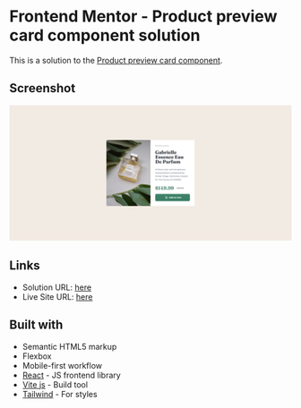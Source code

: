 # Frontend Mentor - Product preview card component solution

This is a solution to the [Product preview card component](https://www.frontendmentor.io/challenges/product-preview-card-component-GO7UmttRfa).

## Screenshot

![](./screenshot.png)

## Links

- Solution URL: [here](https://www.frontendmentor.io/solutions/product-preview-card-component-PE9qc5JXGJ)
- Live Site URL: [here](https://product-preview-card-component-ten-rouge.vercel.app/)

## Built with

- Semantic HTML5 markup
- Flexbox
- Mobile-first workflow
- [React](https://reactjs.org/) - JS frontend library
- [Vite js](https://vitejs.dev/) - Build tool
- [Tailwind](https://tailwindcss.com/) - For styles

